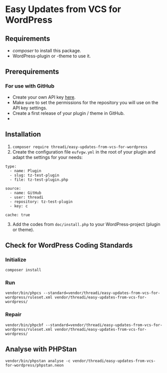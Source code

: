 # Easy Updates from VCS for WordPress

## Requirements

* _composer_ to install this package.
* WordPress-plugin or -theme to use it.

## Prerequirements

### For use with GitHub

* Create your own API key [here](https://github.com/settings/personal-access-tokens).
* Make sure to set the permissions for the repository you will use on the API key settings.
* Create a first release of your plugin / theme in GitHub.
*

## Installation

1. ``composer require threadi/easy-updates-from-vcs-for-wordpress``
2. Create the configuration file ``eufvgw.yml`` in the root of your plugin and adapt the settings for your needs:
```
type:
  - name: Plugin
  - slug: tz-test-plugin
  - file: tz-test-plugin.php

source:
  - name: GitHub
  - user: threadi
  - repository: tz-test-plugin
  - key: c

cache: true
```
3. Add the codes from `doc/install.php` to your WordPress-project (plugin or theme).

## Check for WordPress Coding Standards

### Initialize

`composer install`

### Run

`vendor/bin/phpcs --standard=vendor/threadi/easy-updates-from-vcs-for-wordpress/ruleset.xml vendor/threadi/easy-updates-from-vcs-for-wordpress/`

### Repair

`vendor/bin/phpcbf --standard=vendor/threadi/easy-updates-from-vcs-for-wordpress/ruleset.xml vendor/threadi/easy-updates-from-vcs-for-wordpress/`

## Analyse with PHPStan

`vendor/bin/phpstan analyse -c vendor/threadi/easy-updates-from-vcs-for-wordpress/phpstan.neon`

